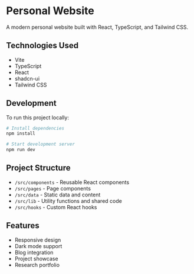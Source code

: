 # Personal Website

A modern personal website built with React, TypeScript, and Tailwind CSS.

## Technologies Used

- Vite
- TypeScript
- React
- shadcn-ui
- Tailwind CSS

## Development

To run this project locally:

```sh
# Install dependencies
npm install

# Start development server
npm run dev
```

## Project Structure

- `/src/components` - Reusable React components
- `/src/pages` - Page components
- `/src/data` - Static data and content
- `/src/lib` - Utility functions and shared code
- `/src/hooks` - Custom React hooks

## Features

- Responsive design
- Dark mode support
- Blog integration
- Project showcase
- Research portfolio
